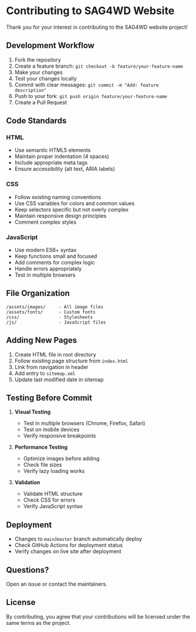 # Contributing to SAG4WD Website

Thank you for your interest in contributing to the SAG4WD website project!

## Development Workflow

1. Fork the repository
2. Create a feature branch: `git checkout -b feature/your-feature-name`
3. Make your changes
4. Test your changes locally
5. Commit with clear messages: `git commit -m "Add: feature description"`
6. Push to your fork: `git push origin feature/your-feature-name`
7. Create a Pull Request

## Code Standards

### HTML
- Use semantic HTML5 elements
- Maintain proper indentation (4 spaces)
- Include appropriate meta tags
- Ensure accessibility (alt text, ARIA labels)

### CSS
- Follow existing naming conventions
- Use CSS variables for colors and common values
- Keep selectors specific but not overly complex
- Maintain responsive design principles
- Comment complex styles

### JavaScript
- Use modern ES6+ syntax
- Keep functions small and focused
- Add comments for complex logic
- Handle errors appropriately
- Test in multiple browsers

## File Organization

```
/assets/images/     - All image files
/assets/fonts/      - Custom fonts
/css/               - Stylesheets
/js/                - JavaScript files
```

## Adding New Pages

1. Create HTML file in root directory
2. Follow existing page structure from `index.html`
3. Link from navigation in header
4. Add entry to `sitemap.xml`
5. Update last modified date in sitemap

## Testing Before Commit

1. **Visual Testing**
   - Test in multiple browsers (Chrome, Firefox, Safari)
   - Test on mobile devices
   - Verify responsive breakpoints

2. **Performance Testing**
   - Optimize images before adding
   - Check file sizes
   - Verify lazy loading works

3. **Validation**
   - Validate HTML structure
   - Check CSS for errors
   - Verify JavaScript syntax

## Deployment

- Changes to `main`/`master` branch automatically deploy
- Check GitHub Actions for deployment status
- Verify changes on live site after deployment

## Questions?

Open an issue or contact the maintainers.

## License

By contributing, you agree that your contributions will be licensed under the same terms as the project.
